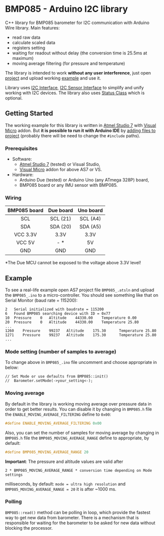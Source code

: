 # BMP085 - Arduino I2C library

C++ library for BMP085 barometer for I2C communication with Arduino Wire library. Main features:

- read raw data
- calculate scaled data
- registers setting
- waiting for readout without delay (the conversion time is 25.5ms at maximum)
- moving average filtering (for pressure and temperature)

The library is intended to work **without any user interference**, just open [project](https://github.com/MatthewPatyk/BMP085-Arduino-I2C-library/blob/master/BMP085_.atsln) and upload working [example](https://github.com/MatthewPatyk/BMP085-Arduino-I2C-library/blob/master/BMP085_/BMP085_.ino) and use it.

Library uses [I2C Interface](https://github.com/MatthewPatyk/I2C-Interface-for-Arduino-Wire-Library), [I2C Sensor Interface](https://github.com/MatthewPatyk/I2C-Sensor-Interface) to simplify and unify working with I2C devices. The library also uses [Status Class](https://github.com/MatthewPatyk/Status-Class) which is optional.

## Getting Started

The working example for this library is written in [Atmel Studio 7](http://www.microchip.com/mplab/avr-support/atmel-studio-7) with [Visual Micro](https://www.visualmicro.com/) addon. But **it is possible to run it with Arduino IDE** by [adding files to project](https://www.arduino.cc/en/Guide/Environment#toc8) (probably there will be need to change the `#include` paths).

### Prerequisites

- Software:
  - [Atmel Studio 7](http://www.microchip.com/mplab/avr-support/atmel-studio-7) (tested) or Visual Studio,
  - [Visual Micro](https://www.visualmicro.com/) addon for above AS7 or VS.
- Hardware:
  - Arduino Due (tested) or Arduino Uno (any ATmega 328P) board,
  - BMP085 board or any IMU sensor with BMP085.

### Wiring

| BMP085 board | Due board | Uno board |
| :----------: | :-------: | :-------: |
|     SCL      | SCL (21)  | SCL (A4)  |
|     SDA      | SDA (20)  | SDA (A5)  |
|   VCC 3.3V   |   3.3V    |   3.3V    |
|    VCC 5V    |   - \*    |    5V     |
|     GND      |    GND    |    GND    |

\*The Due MCU cannot be exposed to the voltage above 3.3V level!

## Example

To see a real-life example open AS7 project file `BMP085_.atsln` and upload the `BMP085_.ino` to a micro-controller. You should see something like that on Serial Monitor (baud rate = 115200):

```plaintext
2	Serial initialized with baudrate = 115200
6	Found BMP085 searching device with ID = 0x77
10	Pressure	0	Altitude	44330.00	Temperature	0.00
20	Pressure	0	Altitude	44330.00	Temperature	25.80
...
1260	Pressure	99237	Altitude	175.30	    Temperature	25.80
1271	Pressure	99237	Altitude	175.30	    Temperature	25.80
...
```

### Mode setting (number of samples to average)

To change above in `BMP085_.ino` file uncomment and choose appropriate in below:

```
// Set Mode or use defaults from BMP085::init()
//	Barometer.setMode(->your_setting<-);
```

### Moving average

By default in the library is working moving average over pressure data in order to get better results. You can disable it by changing in `BMP085.h` file the `ENABLE_MOVING_AVERAGE_FILTERING` define to `0x00`:

```cpp
#define ENABLE_MOVING_AVERAGE_FILTERING 0x00
```

Also, you can set the number of samples for moving average by changing in `BMP085.h` file the `BMP085_MOVING_AVERAGE_RANGE` define to appropriate, by default:

```cpp
#define BMP085_MOVING_AVERAGE_RANGE 20
```

**Important**: The pressure and altitude values are valid after

```plaintext
2 * BMP085_MOVING_AVERAGE_RANGE * conversion time depending on Mode settings
```

milliseconds, by default: `mode = ultra high resolution` and `BMP085_MOVING_AVERAGE_RANGE = 20` it is after ~1000 ms.

### Polling

`BMP085::read()` method can be polling in loop, which provide the fastest way to get new data from barometer. There is a mechanism that is responsible for waiting for the barometer to be asked for new data without blocking the processor.
